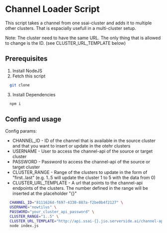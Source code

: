 # Channel Loader Script

This script takes a channel from one ssai-cluster and adds it to multiple other clusters. That is espacially usefull in a multi-cluster setup.

Note: The cluster need to have the same URL. The only thing that is allowed to change is the ID. (see CLUSTER_URL_TEMPLATE below)

## Prerequisites

1. Install NodeJS
2. Fetch this script

```bash
  git clone 
```

3. Install Dependencies

```bash
  npm i
```

## Config and usage

Config params:

- CHANNEL_ID - ID of the channel that is available in the source cluster and that you want to insert or update in the otehr clusters
- USERNAME - User to access the channel-api of the source or target cluster
- PASSWORD - Password to access the channel-api of the source or target cluster
- CLUSTER_RANGE - Range of the clusters to update in the form of "first..last" (e.g. 1..5 will update the cluster 1 to 5 with the data from 0)
- CLUSTER_URL_TEMPLATE - A url that points to the channel-api endpoints of the clusters. The number defined in the range will be inserted at the placeholder "{}"

```bash
  CHANNEL_ID="8111626d-f697-4330-887a-f2be0b4f2127" \
  USERNAME="nowtilus" \
  PASSWORD="your_cluster_api_password" \
  CLUSTER_RANGE="1..5" \
  CLUSTER_URL_TEMPLATE="http://api.ssai-{}.jio.serverside.ai/channel-api/api/v1/channels" \
  node index.js
```
